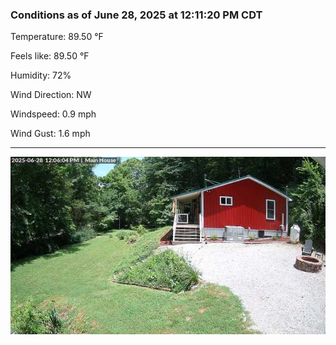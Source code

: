 ### Conditions as of June 28, 2025 at 12:11:20 PM CDT 

Temperature: 89.50 &deg;F

Feels like: 89.50 &deg;F

Humidity: 72%

Wind Direction: NW

Windspeed: 0.9 mph

Wind Gust: 1.6 mph

---

<img src="./images/latest.jpeg"/>

